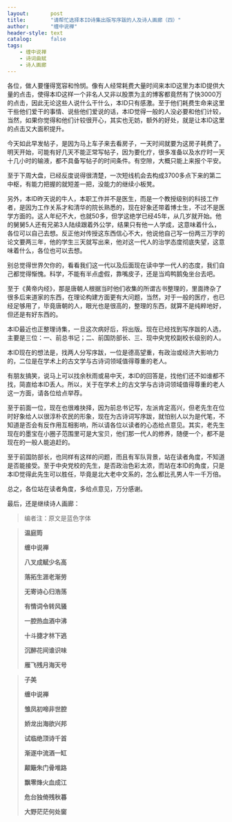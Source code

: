 ```yaml
---
layout:       post
title:        "请帮忙选择本ID诗集出版写序跋的人及诗人画廊（四）"
author:       "缠中说禅"
header-style: text
catalog:      false
tags:
    - 缠中说禅
    - 诗词曲赋
    - 诗人画廊
---
```


各位，做人要懂得宽容和怜悯。像有人经常耗费大量时间来本ID这里为本ID提供大量的点击，使得本ID这样一个非名人又非以股票为主的博客都竟然有了快3000万的点击，因此无论这些人说什么干什么，本ID只有感激。至于他们耗费生命来这里干些他们爱干的事情、说些他们爱说的话，本ID觉得一般的人没必要和他们计较，当然，如果你觉得和他们计较很开心，其实也无妨，额外的好处，就是让本ID这里的点击又大面积提升。



今天如此早发帖子，是因为马上车子来去看房子，一天时间就要为这房子耗费了。明天开始，可能有好几天不能正常写帖子，因为要化疗，很多准备以及水疗时一天十几小时的输液，都不具备写帖子的时间条件。有空隙，大概只能上来报个平安。



至于下周大盘，已经反度说得很清楚，一次短线机会去构成3700多点下来的第二中枢，有能力把握的就短差一把，没能力的继续小板凳。



另外，本ID昨天说的牛人，本职工作并不是医生，而是一个教授级别的科技工作者，是因为工作关系才和清华的院长熟悉的，现在好象还带着博士生，不过不是医学方面的。这人年纪不大，也就50多，但学这绝学已经45年，从几岁就开始。他的舅舅5人还有兄弟3人陆续跟着外公学，结果只有他一人学成，这意味着什么，各位可以自己去想。反正他对传授这东西信心不大，他说他自己写一份两三万字的论文要两三年，他的学生三天就写出来，他对这一代人的治学态度彻底失望，这意味着什么，各位也可以去想。



别总觉得世界欠你的，看看我们这一代以及后面现在读中学一代人的态度，我们自己都觉得惭愧。科学，不能有半点虚假，靠嘴皮子，还是当鸡鸭鹅兔坐台去吧。



至于《黄帝内经》，那是唐朝人根据当时他们收集的所谓古书整理的，里面搀杂了很多后来道家的东西，在理论构建方面更有大问题，当然，对于一般的医疗，也已经足够用了，毕竟唐朝的人，眼光也是很高的，整理的东西，就算不是纯粹地好，但还是有好东西的。



本ID最近也正整理诗集，一旦这次病好后，将出版。现在已经找到写序跋的人选，主要是三位：一、前总书记；二、前国防部长、三、现中央党校副校长级别的人。



本ID现在的想法是，找两人分写序跋，一位是德高望重，有政治或经济大影响力的，二位是在学术上的古文学与古诗词领域值得尊重的老人。



有朋友搞笑，说马上可以找余秋雨或易中天，本ID的回答是，找他们还不如谁都不找，简直给本ID丢人。所以，关于在学术上的古文学与古诗词领域值得尊重的老人这一方面，请各位给点举荐。



至于前面一位，现在也很难抉择，因为前总书记写，左派肯定高兴，但老先生在位时好象给人以很淳朴农民的形象，现在为古诗词写序跋，就怕别人以为是代笔，不知道是否会有反作用互相影响，所以请各位以读者的心态给点意见。其实，老先生现在的墨宝在小圈子范围里可是大宝贝，他们那一代人的修养，随便一个，都不是现在的一般人能追赶的。



至于前国防部长，也同样有这样的问题，而且有军队背景，站在读者角度，不知道是否能接受。至于中央党校的先生，是否政治色彩太浓，而站在本ID的角度，只是本ID觉得此先生可以胜任，毕竟是北大老中文系的，怎么都比孔男人牛一千万倍。



总之，各位站在读者角度，多给点意见，万分感谢。



最后，还是继续诗人画廊：



> 编者注：原文是蓝色字体



> **温庭筠**
>
> 
>
> **缠中说禅**
>
> 
>
> **八叉成赋少名高**
>
> **落拓生涯老渐劳**
>
> **无寄诗心归浩荡**
>
> **有情词令转风骚**
>
> **一腔热血酒中沸**
>
> **十斗捷才林下逃**
>
> **沉醉花间谁识味**
>
> **雁飞残月海天号**



> **子美**
>
> 
>
> **缠中说禅**
>
> 
>
> **雏凤初啼非世腔**
>
> **娇龙出海欲兴邦**
>
> **试临绝顶诗千首**
>
> **渐逐中流酒一缸**
>
> **颠簸朱门骨堆路**
>
> **飘零烽火血成江**
>
> **危台独倚残秋暮**
>
> **大野茫茫何处窗**
